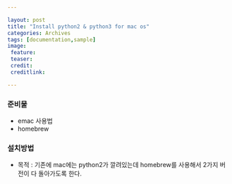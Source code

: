 ```yaml
---

layout: post
title: "Install python2 & python3 for mac os"
categories: Archives
tags: [documentation,sample]
image:
 feature:
 teaser:
 credit:
 creditlink:

---
```


### 준비물

- emac 사용법
- homebrew

### 설치방법
- 목적 : 기존에 mac에는 python2가 깔려있는데 homebrew를 사용해서 2가지 버전이 다 돌아가도록 한다.
